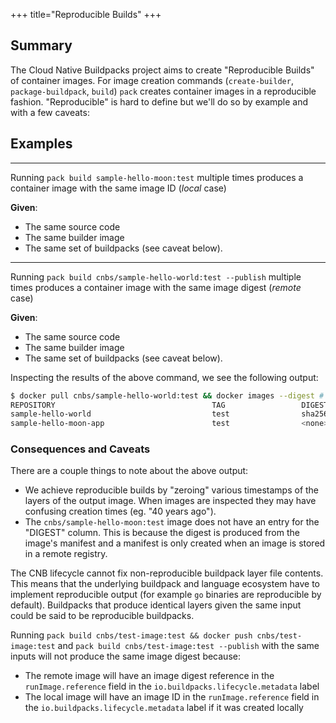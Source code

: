 +++
title="Reproducible Builds"
+++

## Summary
The Cloud Native Buildpacks project aims to create "Reproducible Builds" of container images. For image creation commands (`create-builder`, `package-buildpack`, `build`) `pack` creates container images in a reproducible fashion. "Reproducible" is hard to define but we'll do so by example and with a few caveats:

<!--more-->

## Examples
---
Running `pack build sample-hello-moon:test` multiple times produces a container image with the same image ID (*local* case)

**Given**:
- The same source code
- The same builder image
- The same set of buildpacks (see caveat below).

---
Running `pack build cnbs/sample-hello-world:test --publish` multiple times produces a container image with the same image digest (*remote* case)

**Given**:
- The same source code
- The same builder image
- The same set of buildpacks (see caveat below).

Inspecting the results of the above command, we see the following output:

```bash
$ docker pull cnbs/sample-hello-world:test && docker images --digest # Pull remotely created image and view IDs and Digests
REPOSITORY                                   TAG                 DIGEST                                                                    IMAGE ID            CREATED             SIZE
sample-hello-world                           test                sha256:9e3cfea3f90fb4fbbe855a2cc9ce505087ae10d6805cfcb44bd67a4b72628641   597c49cae461        40 years ago        95.2MB
sample-hello-moon-app                        test                <none>                                                                    86aab15e22b8        40 years ago        43MB
```

### Consequences and Caveats

There are a couple things to note about the above output:
- We achieve reproducible builds by "zeroing" various timestamps of the layers of the output image. When images are inspected they may have confusing creation times (eg. "40 years ago").
- The `cnbs/sample-hello-moon:test` image does not have an entry for the "DIGEST" column. This is because the digest is produced from the image's manifest and a manifest is only created when an image is stored in a remote registry.

The CNB lifecycle cannot fix non-reproducible buildpack layer file contents. This means that the underlying buildpack and language ecosystem have to implement reproducible output (for example `go` binaries are reproducible by default). Buildpacks that produce identical layers given the same input could be said to be reproducible buildpacks.

Running `pack build cnbs/test-image:test && docker push cnbs/test-image:test` and `pack build cnbs/test-image:test --publish` with the same inputs will not produce the same image digest because:
- The remote image will have an image digest reference in the `runImage.reference` field in the `io.buildpacks.lifecycle.metadata` label
- The local image will have an image ID in the `runImage.reference` field in the `io.buildpacks.lifecycle.metadata` label if it was created locally

